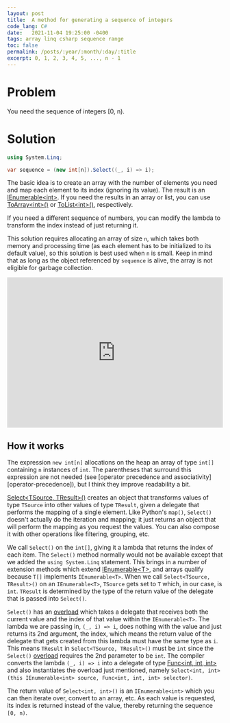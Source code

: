 ```yaml
---
layout: post
title:  A method for generating a sequence of integers
code_lang: C#
date:   2021-11-04 19:25:00 -0400
tags: array linq csharp sequence range
toc: false
permalink: /posts/:year/:month/:day/:title
excerpt: 0, 1, 2, 3, 4, 5, ..., n - 1
---
```


# Problem

You need the sequence of integers [0, n).


# Solution

```csharp
using System.Linq;

var sequence = (new int[n]).Select((_, i) => i);
```

The basic idea is to create an array with the number of elements you
need and map each element to its index (ignoring its value). The
result is an [IEnumerable\<int\>][docs-ienumerable-t]. If you need the
results in an array or list, you can use
[ToArray\<int\>()][docs-toarray] or [ToList\<int\>()][docs-tolist],
respectively.

If you need a different sequence of numbers, you can modify the lambda to
transform the index instead of just returning it.

This solution requires allocating an array of size `n`, which takes
both memory and processing time (as each element has to be initialized
to its default value), so this solution is best used when `n` is
small. Keep in mind that as long as the object referenced by
`sequence` is alive, the array is not eligible for garbage collection.


<iframe width="100%" height="350" src="https://dotnetfiddle.net/Widget/Cak9AC" frameborder="0"></iframe>

<!--
using System;
using System.Linq;

var sequence = (new int[5]).Select((_, i) => i);

Console.WriteLine(string.Join(' ', sequence));
-->


## How it works ##

The expression `new int[n]` allocations on the heap an array of type
`int[]` containing `n` instances of `int`. The parentheses that
surround this expression are not needed (see [operator precedence and
associativity][operator-precedence]), but I think they improve
readability a bit.

[Select\<TSource, TResult\>()][docs-select] creates an object that
transforms values of type `TSource` into other values of type
`TResult`, given a delegate that performs the mapping of a single
element. Like Python's `map()`, `Select()` doesn't actually do the
iteration and mapping; it just returns an object that will perform the
mapping as you request the values. You can also compose it with other
operations like filtering, grouping, etc.

We call `Select()` on the `int[]`, giving it a lambda that returns the
index of each item. The `Select()` method normally would not be
available except that we added the `using System.Linq` statement. This
brings in a number of extension methods which extend
[IEnumerable\<T\>][docs-ienumerable-t], and arrays qualify because
`T[]` implements `IEnumerable<T>`. When we call `Select<TSource,
TResult>()` on an `IEnumerable<T>`, `TSource` gets set to `T` which,
in our case, is `int`. `TResult` is determined by the type of the
return value of the delegate that is passed into `Select()`.

`Select()` has an [overload][docs-select-overload] which takes a
delegate that receives both the current value and the index of that
value within the `IEnumerable<T>`. The lambda we are passing in, `(_,
i) => i`, does nothing with the value and just returns its 2nd
argument, the index, which means the return value of the delegate that
gets created from this lambda must have the same type as `i`. This
means `TResult` in `Select<TSource, TResult>()` must be `int` since
the `Select()` [overload][docs-select-overload] requires the 2nd
parameter to be `int`. The compiler converts the lambda `(_, i) => i`
into a delegate of type [Func\<int, int, int\>][docs-func] and also
instantiates the overload just mentioned, namely `Select<int,
int>(this IEnumerable<int> source, Func<int, int, int> selector)`.

The return value of `Select<int, int>()` is an `IEnumerable<int>`
which you can then iterate over, convert to an array, etc. As each
value is requested, its index is returned instead of the value,
thereby returning the sequence `[0, n)`.


[docs-func]: https://docs.microsoft.com/en-us/dotnet/api/system.func-3
[docs-ienumerable-t]: https://docs.microsoft.com/en-us/dotnet/api/system.collections.generic.ienumerable-1
[docs-select]: https://docs.microsoft.com/en-us/dotnet/api/system.linq.enumerable.select
[docs-select-overload]: https://docs.microsoft.com/en-us/dotnet/api/system.linq.enumerable.select?view=net-6.0#System_Linq_Enumerable_Select__2_System_Collections_Generic_IEnumerable___0__System_Func___0_System_Int32___1__
[docs-toarray]: https://docs.microsoft.com/en-us/dotnet/api/system.linq.enumerable.toarray
[docs-tolist]: https://docs.microsoft.com/en-us/dotnet/api/system.linq.enumerable.tolist